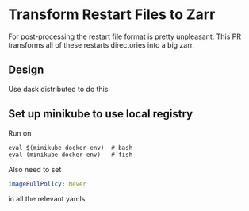 # Transform Restart Files to Zarr

For post-processing the restart file format is pretty unpleasant.
This PR transforms all of these restarts directories into a big zarr.


## Design

Use dask distributed to do this


## Set up minikube to use local registry

Run on
```
eval $(minikube docker-env)  # bash
eval (minikube docker-env)   # fish
```

Also need to set
```yaml
imagePullPolicy: Never
```

in all the relevant yamls.
